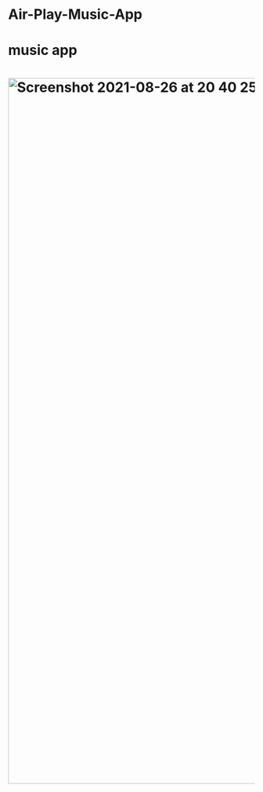 # Air-Play-Music-App
<h1>music app<h1/>

<img width="1440" alt="Screenshot 2021-08-26 at 20 40 25" src="https://user-images.githubusercontent.com/81574700/130988676-d4835611-955c-48b4-91c7-b322787d89f0.png">
